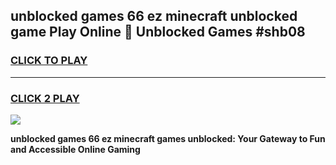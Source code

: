 
## unblocked games 66 ez minecraft unblocked game Play Online 👋 Unblocked Games #shb08
<h3>
<a href="https://premium.freeplayer.one?title=unblocked_games_66_ez_minecraft&ref=21F">CLICK TO PLAY</a></h3>
<hr>

<h3>
<a href="https://premium.freeplayer.one?title=unblocked_games_66_ez_minecraft&ref=21F">CLICK 2 PLAY</a>
  
</h3>

<a href="https://premium.freeplayer.one?title=unblocked_games_66_ez_minecraft&ref=21F/"><img src="https://clearcache.store/games.png"></a>


**unblocked games 66 ez minecraft games unblocked: Your Gateway to Fun and Accessible Online Gaming**
